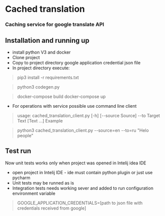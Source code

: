 # Cached translation

### Caching service for google translate API


## Installation and running up

* install python V3 and docker 
* Clone project
* Copy to project directory google application credential json file
* In project directory execute:
> pip3 install -r requirements.txt

> python3 codegen.py

> docker-compose build
> docker-compose up

* For operations with service possible use command line client

> usage: cached_translation_client.py [-h] [--source Source] --to Target
                                    Text [Text ...]
Example

>python3 cached_translation_client.py --source=en --to=ru "Helo people"
 
 
 ## Test run
 Now unit tests works only when project was opened in Intelij idea IDE
 
 * open project in Intelij IDE - ide must contain python plugin or just use pycharm 
 * Unit tests may be runned as is
 * Integration tests needs working sever and added to run configuration environment variable 
 >GOOGLE_APPLICATION_CREDENTIALS=[path to json file with credentials received from google] 
 
 